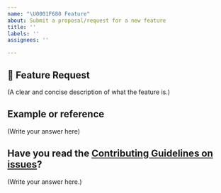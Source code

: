 ```yaml
---
name: "\U0001F680 Feature"
about: Submit a proposal/request for a new feature
title: ''
labels: ''
assignees: ''

---
```


## 🚀 Feature Request

(A clear and concise description of what the feature is.)

## Example or reference 

(Write your answer here)

## Have you read the [Contributing Guidelines on issues](https://github.com/ashish-cohesity/test-drive/blob/master/CONTRIBUTING.md#reporting-new-issues)?

(Write your answer here.)
